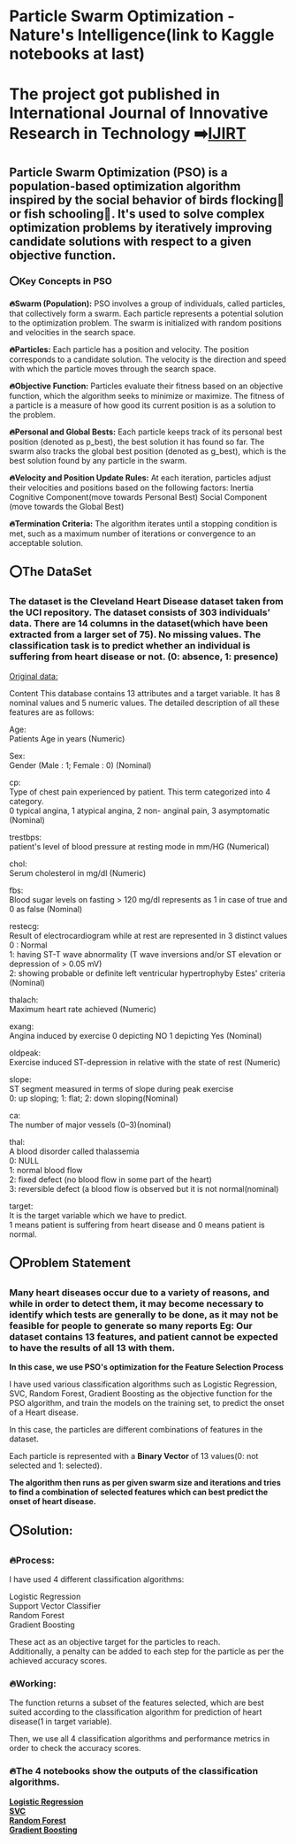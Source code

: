 # Particle Swarm Optimization - Nature's Intelligence(link to Kaggle notebooks at last)
# The project got published in International Journal of Innovative Research in Technology ➡️[IJIRT](https://ijirt.org/Article?manuscript=166953)

## Particle Swarm Optimization (PSO) is a population-based optimization algorithm inspired by the social behavior of birds flocking🦆 or fish schooling🐠. It's used to solve complex optimization problems by iteratively improving candidate solutions with respect to a given objective function.



### ⭕Key Concepts in PSO


**🔥Swarm (Population):**
PSO involves a group of individuals, called particles, that collectively form a swarm.
Each particle represents a potential solution to the optimization problem.
The swarm is initialized with random positions and velocities in the search space.

**🔥Particles:**
Each particle has a position and velocity.
The position corresponds to a candidate solution.
The velocity is the direction and speed with which the particle moves through the search space.

**🔥Objective Function:**
Particles evaluate their fitness based on an objective function, which the algorithm seeks to minimize or maximize.
The fitness of a particle is a measure of how good its current position is as a solution to the problem.

**🔥Personal and Global Bests:**
Each particle keeps track of its personal best position (denoted as p_best), the best solution it has found so far.
The swarm also tracks the global best position (denoted as g_best), which is the best solution found by any particle in the swarm.

**🔥Velocity and Position Update Rules:**
At each iteration, particles adjust their velocities and positions based on the following factors:
Inertia
Cognitive Component(move towards Personal Best)
Social Component (move towards the Global Best)

**🔥Termination Criteria:**
The algorithm iterates until a stopping condition is met, such as a maximum number of iterations or convergence to an acceptable solution.


## ⭕The DataSet

### The dataset is the Cleveland Heart Disease dataset taken from the UCI repository. The dataset consists of 303 individuals’ data. There are 14 columns in the dataset(which have been extracted from a larger set of 75). No missing values. The classification task is to predict whether an individual is suffering from heart disease or not. (0: absence, 1: presence)

[Original data:](https://archive.ics.uci.edu/ml/datasets/Heart+Disease)

Content
This database contains 13 attributes and a target variable. It has 8 nominal values and 5 numeric values. The detailed description of all these features are as follows:

Age:\
Patients Age in years (Numeric)

Sex:\
Gender (Male : 1; Female : 0) (Nominal) 

cp:\
Type of chest pain experienced by patient. This term categorized into 4 category.\
0 typical angina, 1 atypical angina, 2 non- anginal pain, 3 asymptomatic (Nominal)

trestbps:\
patient's level of blood pressure at resting mode in mm/HG (Numerical)

chol:\
Serum cholesterol in mg/dl (Numeric)

fbs:\
Blood sugar levels on fasting > 120 mg/dl represents as 1 in case of true and 0 as false (Nominal)

restecg:\
Result of electrocardiogram while at rest are represented in 3 distinct values\
0 : Normal\
1: having ST-T wave abnormality (T wave inversions and/or ST elevation or depression of >
0.05 mV) \
2: showing probable or definite left ventricular hypertrophyby Estes' criteria (Nominal)

thalach:\
Maximum heart rate achieved (Numeric)

exang:\
Angina induced by exercise 0 depicting NO 1 depicting Yes (Nominal)

oldpeak:\
Exercise induced ST-depression in relative with the state of rest (Numeric)

slope:\
ST segment measured in terms of slope during peak exercise\
0: up sloping; 1: flat; 2: down sloping(Nominal)

ca:\
The number of major vessels (0–3)(nominal)

thal:\
A blood disorder called thalassemia\
0: NULL\
1: normal blood flow\
2: fixed defect (no blood flow in some part of the heart)\
3: reversible defect (a blood flow is observed but it is not normal(nominal)

target:\
It is the target variable which we have to predict.\
1 means patient is suffering from heart disease and 0 means patient is normal.

## ⭕Problem Statement

### Many heart diseases occur due to a variety of reasons, and while in order to detect them, it may become necessary to identify which tests are generally to be done, as it may not be feasible for people to generate so many reports Eg: Our dataset contains 13 features, and patient cannot be expected to have the results of all 13 with them.

**In this case, we use PSO's optimization for the Feature Selection Process**

I have used various classification algorithms such as Logistic Regression, SVC, Random Forest, Gradient Boosting as the objective function for the PSO algorithm, and train the models on the training set, to predict the onset of a Heart disease.

In this case, the particles are different combinations of features in the dataset.

Each particle is represented with a **Binary Vector** of 13 values(0: not selected and 1: selected).

**The algorithm then runs as per given swarm size and iterations and tries to find a combination of selected features which can best predict the onset of heart disease.**

## ⭕Solution:

### 🔥Process:
I have used 4 different classification algorithms:

Logistic Regression\
Support Vector Classifier\
Random Forest\
Gradient Boosting

These act as an objective target for the particles to reach.\
Additionally, a penalty can be added to each step for the particle as per the achieved accuracy scores.

### 🔥Working:

The function returns a subset of the features selected, which are best suited according to the classification algorithm for prediction of heart disease(1 in target variable).

Then, we use all 4 classification algorithms and performance metrics in order to check the accuracy scores.


### 🔥The 4 notebooks show the outputs of the classification algorithms.

**[Logistic Regression](https://www.kaggle.com/code/jenilkumbhani/pso-lr)\
[SVC](https://www.kaggle.com/code/jenilkumbhani/pso-svc)\
[Random Forest](https://www.kaggle.com/code/jenilkumbhani/pso-rf)\
[Gradient Boosting](https://www.kaggle.com/code/jenilkumbhani/pso-gb)**
